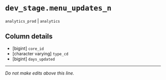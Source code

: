 # `dev_stage.menu_updates_n`
`analytics_prod` | `analytics`

## Column details
* [bigint]    `core_id`
* [character varying] `type_cd`
* [bigint]    `days_updated`

-------------------------------------------------------------------------------
*Do not make edits above this line.*
